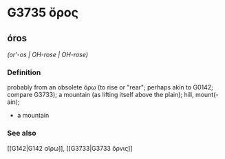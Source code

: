 # G3735 ὄρος

## óros

_(or'-os | OH-rose | OH-rose)_

### Definition

probably from an obsolete ὄρω (to rise or "rear"; perhaps akin to G0142; compare G3733); a mountain (as lifting itself above the plain); hill, mount(-ain); 

- a mountain

### See also

[[G142|G142 αἴρω]], [[G3733|G3733 ὄρνις]]
